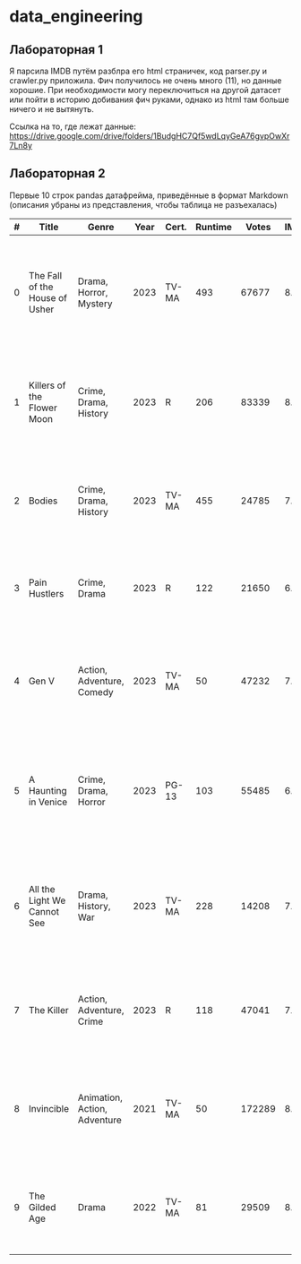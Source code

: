 # data_engineering

## Лабораторная 1
Я парсила IMDB путём разблра его html страничек, код parser.py и crawler.py приложила. Фич получилось не очень много (11), 
но данные хорошие. При необходимости могу переключиться на другой датасет или пойти в историю добивания фич руками, 
однако из html там больше ничего и не вытянуть.

Ссылка на то, где лежат данные:
https://drive.google.com/drive/folders/1BudgHC7Qf5wdLqyGeA76gvpOwXr7Ln8y

## Лабораторная 2
Первые 10 строк pandas датафрейма, приведённые в формат Markdown (описания убраны из представления, 
чтобы таблица не разъехалась)

| # | Title                          | Genre                       | Year | Cert. | Runtime | Votes  | IMDb | Meta | Description                                                                                           | Stars                                  |
|---|--------------------------------|-----------------------------|------|-------|---------|--------|------|------|-------------------------------------------------------------------------------------------------------|----------------------------------------|
| 0 | The Fall of the House of Usher | Drama, Horror, Mystery      | 2023 | TV-MA | 493     | 67677  | 8.0  | –    | To secure their fortune two ruthless siblings build a dynasty that crumbles as heirs mysteriously die. | Carla Gugino, Bruce Greenwood, Mary McDonnell, Henry Thomas |
| 1 | Killers of the Flower Moon     | Crime, Drama, History       | 2023 | R     | 206     | 83339  | 8.0  | 89   | When oil is discovered in 1920s Oklahoma, Osage people are murdered until the FBI steps in.           | Leonardo DiCaprio, Robert De Niro, Lily Gladstone, Jesse Plemons |
| 2 | Bodies                         | Crime, Drama, History       | 2023 | TV-MA | 455     | 24785  | 7.4  | –    | Four detectives in four time periods of London investigate the same murder.                           | Amaka Okafor, Kyle Soller, Stephen Graham, Shira Haas |
| 3 | Pain Hustlers                  | Crime, Drama                | 2023 | R     | 122     | 21650  | 6.5  | 44   | Liza skyrockets in a pharma sales job but ends up in a federal conspiracy.                            | Emily Blunt, Chris Evans, Catherine O'Hara, Chloe Coleman |
| 4 | Gen V                          | Action, Adventure, Comedy   | 2023 | TV-MA | 50      | 47232  | 7.9  | –    | From the world of *The Boys*: young supes test their moral boundaries competing for top ranking.       | Jaz Sinclair, Chance Perdomo, Lizze Broadway, Maddie Phillips |
| 5 | A Haunting in Venice           | Crime, Drama, Horror        | 2023 | PG-13 | 103     | 55485  | 6.6  | 63   | Poirot attends a séance in Venice; when a guest is murdered, he must uncover the killer.              | Kenneth Branagh, Michelle Yeoh, Jamie Dornan, Tina Fey |
| 6 | All the Light We Cannot See    | Drama, History, War         | 2023 | TV-MA | 228     | 14208  | 7.7  | –    | Story of Marie-Laure, a blind French teen, and Werner, a German soldier, in occupied France.          | Aria Mia Loberti, Louis Hofmann, Lars Eidinger, Hugh Laurie |
| 7 | The Killer                     | Action, Adventure, Crime    | 2023 | R     | 118     | 47041  | 7.0  | 72   | An assassin battles his employers and himself on an international manhunt.                            | Michael Fassbender, Tilda Swinton, Charles Parnell, Arliss Howard |
| 8 | Invincible                     | Animation, Action, Adventure| 2021 | TV-MA | 50      | 172289 | 8.7  | –    | Animated series about a teen whose father is the most powerful superhero on Earth.                    | Steven Yeun, J.K. Simmons, Sandra Oh, Zazie Beetz |
| 9 | The Gilded Age                 | Drama                       | 2022 | TV-MA | 81      | 29509  | 8.0  | –    | A young woman infiltrates the wealthy Russell family in New York’s Gilded Age.                        | Ben Ahlers, Debra Monk, Kelli O'Hara, Taylor Richardson |
